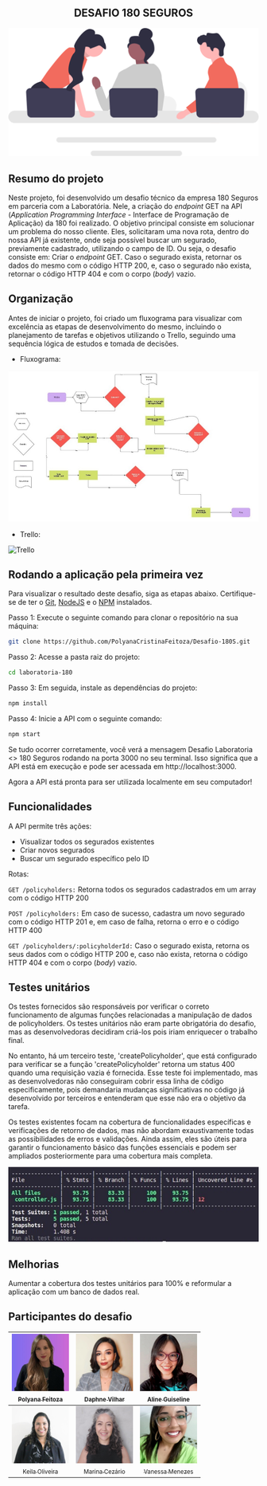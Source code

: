 ## <div align="center"> DESAFIO 180 SEGUROS

![Squad](./resources/squad180S.svg)

</div>


## Resumo do projeto

Neste projeto, foi desenvolvido um desafio técnico da empresa 180 Seguros em parceria com a Laboratória. Nele, a criação do _endpoint_ GET na API (_Application Programming Interface_ -  Interface de Programação de Aplicação) da 180 foi realizado. O objetivo principal consiste em solucionar um problema do nosso cliente. Eles, solicitaram uma nova rota, dentro do nossa API já existente, onde seja possível buscar um segurado, previamente cadastrado, utilizando o campo de ID. Ou seja, o desafio consiste em: Criar o _endpoint_ GET. Caso o segurado exista, retornar os dados do mesmo com o código HTTP 200, e, caso o segurado não exista, retornar o código HTTP 404 e com o corpo (_body_) vazio.


## Organização

Antes de iniciar o projeto, foi criado um fluxograma para visualizar com excelência as etapas de desenvolvimento do mesmo, incluindo o planejamento de tarefas e objetivos utilizando o Trello, seguindo uma sequência lógica de estudos e tomada de decisões.

* Fluxograma:

![Fluxograma](./resources/fluxograma.jpeg)

* Trello: 

![Trello](./resources/trello-180S.gif)

## Rodando a aplicação pela primeira vez

Para visualizar o resultado deste desafio, siga as etapas abaixo. Certifique-se de ter o [Git](https://git-scm.com/), [NodeJS](https://nodejs.org/) e o [NPM](https://www.npmjs.com/) instalados.

Passo 1: Execute o seguinte comando para clonar o repositório na sua máquina:

```bash
git clone https://github.com/PolyanaCristinaFeitoza/Desafio-180S.git
```

Passo 2: Acesse a pasta raiz do projeto:

```bash
cd laboratoria-180
```

Passo 3: Em seguida, instale as dependências do projeto:

```bash
npm install
```

Passo 4: Inicie a API com o seguinte comando:

```bash
npm start
```

Se tudo ocorrer corretamente, você verá a mensagem Desafio Laboratoria <> 180 Seguros rodando na porta 3000 no seu terminal. Isso significa que a API está em execução e pode ser acessada em http://localhost:3000.

Agora a API está pronta para ser utilizada localmente em seu computador!

## Funcionalidades

A API permite três ações: 
- Visualizar todos os segurados existentes
- Criar novos segurados
- Buscar um segurado específico pelo ID

Rotas:

``GET /policyholders:`` Retorna todos os segurados cadastrados em um array com o código HTTP 200

``POST /policyholders:`` Em caso de sucesso, cadastra um novo segurado com o código HTTP 201 e, em caso de falha, retorna o erro e o código HTTP 400

``GET /policyholders/:policyholderId:`` Caso o segurado exista, retorna os seus dados com o código HTTP 200 e, caso não exista, retorna o código HTTP 404 e com o corpo (_body_) vazio.


## Testes unitários

Os testes fornecidos são responsáveis por verificar o correto funcionamento de algumas funções relacionadas a manipulação de dados de policyholders. Os testes unitários não eram parte obrigatória do desafio, mas as desenvolvedoras decidiram criá-los pois iriam enriquecer o trabalho final.

No entanto, há um terceiro teste, 'createPolicyholder', que está configurado para verificar se a função 'createPolicyholder' retorna um status 400 quando uma requisição vazia é fornecida. Esse teste foi implementado, mas as desenvolvedoras não conseguiram cobrir essa linha de código especificamente, pois demandaria mudanças significativas no código já desenvolvido por terceiros e entenderam que esse não era o objetivo da tarefa.

Os testes existentes focam na cobertura de funcionalidades específicas e verificações de retorno de dados, mas não abordam exaustivamente todas as possibilidades de erros e validações. Ainda assim, eles são úteis para garantir o funcionamento básico das funções essenciais e podem ser ampliados posteriormente para uma cobertura mais completa.

![Tabela](./resources/tabela.jpeg)


## Melhorias

Aumentar a cobertura dos testes unitários para 100% e reformular a aplicação com um banco de dados real.

## Participantes do desafio
<div align="center">

[<img loading="lazy" src="./resources/polyana1.jpeg" width=115 height=115><br><sub>Polyana Feitoza</sub>](https://www.linkedin.com/in/polyftza/) |  [<img loading="lazy" src="./resources/daphne.jpeg" width=115 height=115><br><sub>Daphne Vilhar</sub>](https://www.linkedin.com/in/daphnevilhar/) |  [<img loading="lazy" src="./resources/aline.jpeg" width=115 height=115><br><sub>Aline Guiseline</sub>](https://www.linkedin.com/in/alineguiseline/) |
| :---: | :---: | :---: |
| [<img loading="lazy" src="./resources/keila.jpeg" width=115 height=115><br><sub>Keila Oliveira</sub>](https://www.linkedin.com/in/keilaoliveiradev/) |  [<img loading="lazy" src="./resources/marina1.jpeg" width=115 height=115><br><sub>Marina Cezário</sub>](https://www.linkedin.com/in/marina-cezario/) |  [<img loading="lazy" src="./resources/vanessa.jpeg" width=115 height=115><br><sub>Vanessa Menezes</sub>](https://www.linkedin.com/in/vanessa-do-nascimento-menezes/)

</div>